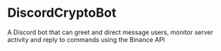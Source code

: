# DiscordCryptoBot
A Discord bot that can greet and direct message users, monitor server activity and reply to commands using the Binance API

